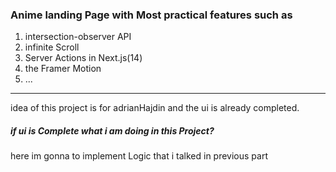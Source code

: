 ### Anime landing Page with Most practical features such as

1.  intersection-observer API
2.  infinite Scroll
3.  Server Actions in Next.js(14)
4.  the Framer Motion
5.  ...

---

idea of this project is for adrianHajdin and the ui is already completed.

##### if ui is Complete what i am doing in this Project?

here im gonna to implement Logic that i talked in previous part
